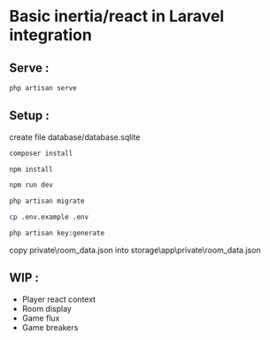 # Basic inertia/react in Laravel integration

## Serve :

```sh
php artisan serve
```

## Setup :

create file database/database.sqlite

```sh
composer install
```

```sh
npm install
```

```sh
npm run dev
```

```sh
php artisan migrate
```

```sh
cp .env.example .env
```

```sh
php artisan key:generate
```

copy private\room_data.json into storage\app\private\room_data.json

## WIP :

- Player react context
- Room display
- Game flux
- Game breakers
